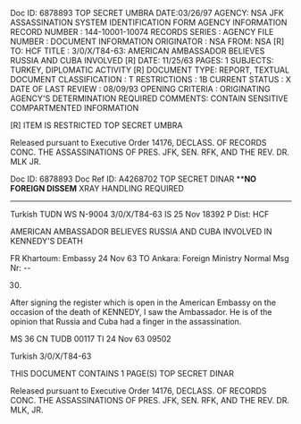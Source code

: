 Doc ID: 6878893
TOP SECRET UMBRA DATE:03/26/97
AGENCY: NSA
JFK ASSASSINATION SYSTEM
IDENTIFICATION FORM
AGENCY INFORMATION
RECORD NUMBER : 144-10001-10074
RECORDS SERIES :
AGENCY FILE NUMBER :
DOCUMENT INFORMATION
ORIGINATOR : NSA
FROM: NSA [R]
TO: HCF
TITLE :
3/0/X/T84-63: AMERICAN AMBASSADOR BELIEVES RUSSIA AND CUBA INVOLVED [R]
DATE: 11/25/63
PAGES: 1
SUBJECTS:
TURKEY, DIPLOMATIC ACTIVITY [R]
DOCUMENT TYPE: REPORT, TEXTUAL DOCUMENT
CLASSIFICATION : T
RESTRICTIONS : 1B
CURRENT STATUS : X
DATE OF LAST REVIEW : 08/09/93
OPENING CRITERIA :
ORIGINATING AGENCY'S DETERMINATION REQUIRED
COMMENTS:
CONTAIN SENSITIVE COMPARTMENTED INFORMATION

[R] ITEM IS RESTRICTED
TOP SECRET UMBRA

Released pursuant to Executive Order 14176, DECLASS. OF RECORDS CONC. THE ASSASSINATIONS OF PRES. JFK, SEN.
RFK, AND THE REV. DR. MLK JR.

Doc ID: 6878893
Doc Ref ID: A4268702
TOP SECRET DINAR
******NO FOREIGN DISSEM****
XRAY HANDLING REQUIRED
**************
Turkish TUDN WS N-9004 3/0/X/T84-63
IS 25 Nov 18392 P
Dist: HCF

AMERICAN AMBASSADOR BELIEVES RUSSIA AND CUBA INVOLVED IN
KENNEDY'S DEATH

FR Khartoum: Embassy 24 Nov 63
TO Ankara: Foreign Ministry Normal
Msg Nr: --

30.

After signing the register which is open in the American
Embassy on the occasion of the death of KENNEDY, I saw the
Ambassador. He is of the opinion that Russia and Cuba had
a finger in the assassination.

MS 36 CN TUDB 00117 TI 24 Nov 63 09502

Turkish 3/0/X/T84-63

THIS DOCUMENT CONTAINS 1 PAGE(S)
TOP SECRET DINAR

Released pursuant to Executive Order 14176, DECLASS. OF RECORDS CONC. THE ASSASSINATIONS OF PRES. JFK, SEN.
RFK, AND THE REV. DR. MLK, JR.
